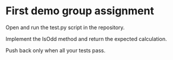 # First demo group assignment

Open and run the test.py script in the repository.

Implement the IsOdd method and return the expected calculation.

Push back only when all your tests pass.
